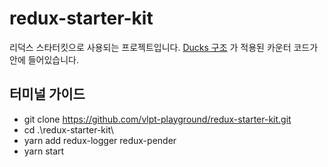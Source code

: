 # redux-starter-kit

리덕스 스타터킷으로 사용되는 프로젝트입니다.
[Ducks 구조](https://velopert.com/3358) 가 적용된 카운터 코드가 안에 들어있습니다.


## 터미널 가이드
* git clone https://github.com/vlpt-playground/redux-starter-kit.git
* cd .\redux-starter-kit\
* yarn add redux-logger redux-pender
* yarn start
